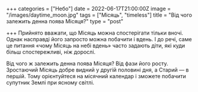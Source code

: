 +++
categories = ["Небо"]
date = 2022-06-17T21:00:00Z
image = "/images/daytime_moon.jpg"
tags = ["Місяць", "timeless"]
title = "Від чого залежить денна поява Місяця?"
type = "post"

+++
Прийнято вважати, що Місяць можна спостерігати тільки вночі. Однак насправді його запросто можна побачити і вдень. І до речі, саме це питання «чому Місяць на небі вдень» часто задають діти, які куди більш спостережливі, ніж дорослі.  
  
Від чого ж залежить денна поява Місяця? Від фази його росту. Зростаючий Місяць добре видний у другій половині дня, а Старий — в першій. Тому орієнтуйтеся на місячний календар і зможете побачити супутник Землі при ясному світлі.